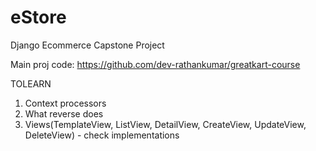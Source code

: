 # eStore

Django Ecommerce Capstone Project

Main proj code: https://github.com/dev-rathankumar/greatkart-course

TOLEARN

1. Context processors
2. What reverse does
3. Views(TemplateView, ListView, DetailView, CreateView, UpdateView, DeleteView) - check implementations